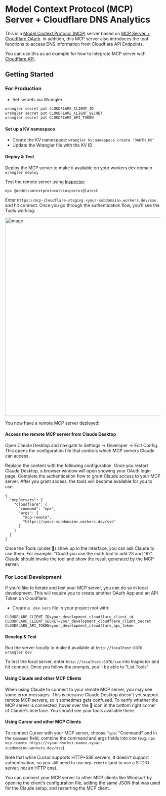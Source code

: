 # Model Context Protocol (MCP) Server + Cloudflare DNS Analytics

This is a [Model Context Protocol (MCP)](https://modelcontextprotocol.io/introduction) server based on [MCP Server + Cloudflare OAuth](https://github.com/axiapubsub/mcp-server-cloudflare/tree/main/apps/workers-observability). In addition, this MCP server also introduces the tool functions to access DNS information from Cloudflare API Endpoints.

You can use this as an example for how to integrate MCP server with [Cloudflare API](https://developers.cloudflare.com/api/).

## Getting Started

### For Production

- Set secrets via Wrangler

```bash
wrangler secret put CLOUDFLARE_CLIENT_ID
wrangler secret put CLOUDFLARE_CLIENT_SECRET
wrangler secret put CLOUDFLARE_API_TOKEN
```

#### Set up a KV namespace

- Create the KV namespace:
  `wrangler kv:namespace create "OAUTH_KV"`
- Update the Wrangler file with the KV ID

#### Deploy & Test

Deploy the MCP server to make it available on your workers.dev domain
` wrangler deploy`

Test the remote server using [Inspector](https://modelcontextprotocol.io/docs/tools/inspector):

```
npx @modelcontextprotocol/inspector@latest
```

Enter `https://mcp-cloudflare-staging.<your-subdomain>.workers.dev/sse` and hit connect. Once you go through the authentication flow, you'll see the Tools working:

<img width="640" alt="image" src="https://github.com/user-attachments/assets/7973f392-0a9d-4712-b679-6dd23f824287" />

You now have a remote MCP server deployed!

#### Access the remote MCP server from Claude Desktop

Open Claude Desktop and navigate to Settings -> Developer -> Edit Config. This opens the configuration file that controls which MCP servers Claude can access.

Replace the content with the following configuration. Once you restart Claude Desktop, a browser window will open showing your OAuth login page. Complete the authentication flow to grant Claude access to your MCP server. After you grant access, the tools will become available for you to use.

```
{
  "mcpServers": {
    "cloudflare": {
      "command": "npx",
      "args": [
        "mcp-remote",
        "https://<your-subdomain>.workers.dev/sse"
      ]
    }
  }
}
```

Once the Tools (under 🔨) show up in the interface, you can ask Claude to use them. For example: "Could you use the math tool to add 23 and 19?". Claude should invoke the tool and show the result generated by the MCP server.

### For Local Development

If you'd like to iterate and test your MCP server, you can do so in local development. This will require you to create another OAuth App and an API Token on Cloudflare:

- Create a `.dev.vars` file in your project root with:

```
CLOUDFLARE_CLIENT_ID=your_development_cloudflare_client_id
CLOUDFLARE_CLIENT_SECRET=your_development_cloudflare_client_secret
CLOUDFLARE_API_TOKEN=your_development_cloudflare_api_token
```

#### Develop & Test

Run the server locally to make it available at `http://localhost:8976`
`wrangler dev`

To test the local server, enter `http://localhost:8976/sse` into Inspector and hit connect. Once you follow the prompts, you'll be able to "List Tools".

#### Using Claude and other MCP Clients

When using Claude to connect to your remote MCP server, you may see some error messages. This is because Claude Desktop doesn't yet support remote MCP servers, so it sometimes gets confused. To verify whether the MCP server is connected, hover over the 🔨 icon in the bottom right corner of Claude's interface. You should see your tools available there.

#### Using Cursor and other MCP Clients

To connect Cursor with your MCP server, choose `Type`: "Command" and in the `Command` field, combine the command and args fields into one (e.g. `npx mcp-remote https://<your-worker-name>.<your-subdomain>.workers.dev/sse`).

Note that while Cursor supports HTTP+SSE servers, it doesn't support authentication, so you still need to use `mcp-remote` (and to use a STDIO server, not an HTTP one).

You can connect your MCP server to other MCP clients like Windsurf by opening the client's configuration file, adding the same JSON that was used for the Claude setup, and restarting the MCP client.
